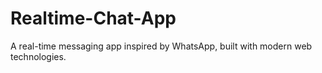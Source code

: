 # Realtime-Chat-App
A real-time messaging app inspired by WhatsApp, built with modern web technologies.
